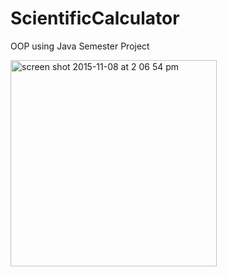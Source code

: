 # ScientificCalculator
OOP using Java Semester Project

  <img width="330" alt="screen shot 2015-11-08 at 2 06 54 pm" src="https://cloud.githubusercontent.com/assets/11150496/11022032/2f5b110c-8622-11e5-9442-5816607427a5.png">
